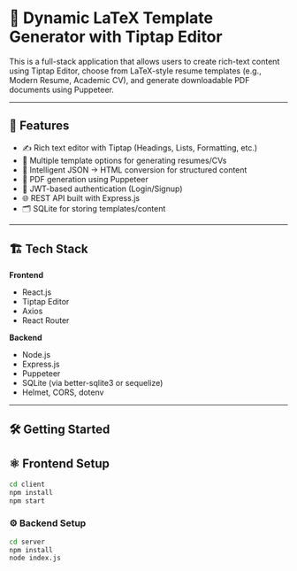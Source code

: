 # 📄 Dynamic LaTeX Template Generator with Tiptap Editor

This is a full-stack application that allows users to create rich-text content using Tiptap Editor, choose from LaTeX-style resume templates (e.g., Modern Resume, Academic CV), and generate downloadable PDF documents using Puppeteer.

---

## 🧩 Features

- ✍️ Rich text editor with Tiptap (Headings, Lists, Formatting, etc.)
- 📂 Multiple template options for generating resumes/CVs
- 🧠 Intelligent JSON → HTML conversion for structured content
- 📄 PDF generation using Puppeteer
- 🔐 JWT-based authentication (Login/Signup)
- 🌐 REST API built with Express.js
- 🗂 SQLite for storing templates/content

---

## 🏗️ Tech Stack

**Frontend**
- React.js
- Tiptap Editor
- Axios
- React Router

**Backend**
- Node.js
- Express.js
- Puppeteer
- SQLite (via better-sqlite3 or sequelize)
- Helmet, CORS, dotenv

---

## 🛠️ Getting Started

## ⚛️ Frontend Setup

```bash
cd client
npm install
npm start
```

### ⚙️ Backend Setup

```bash
cd server
npm install
node index.js

